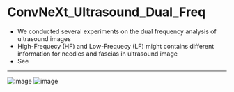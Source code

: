 # ConvNeXt_Ultrasound_Dual_Freq
- We conducted several experiments on the dual frequency analysis of ultrasound images
- High-Frequecy (HF) and Low-Frequecy (LF) might contains different information for needles and fascias in ultrasound image
- See 
***
![image](https://github.com/user-attachments/assets/9ac0b905-fa63-42ad-a665-935e8ed3877f)
![image](https://github.com/user-attachments/assets/7946543b-a2f5-47bf-9022-b223df3fe8a1)
